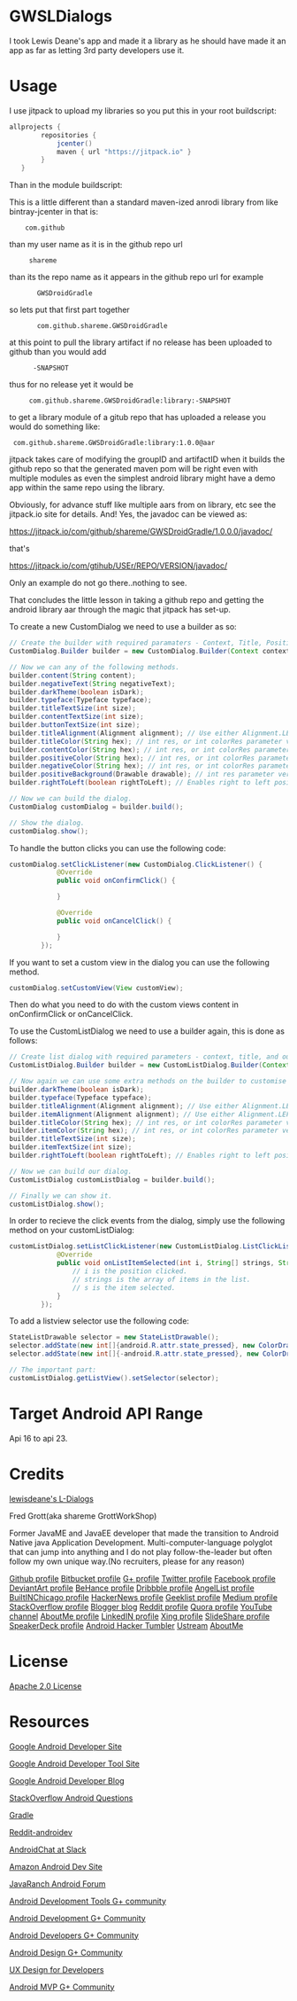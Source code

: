 GWSLDialogs
============

I took Lewis Deane's app and made it a library as he should have made it an app as far as letting 3rd
party developers use it.

Usage
=====

I use jitpack to upload my libraries so you put this in your root buildscript:

```groovy
allprojects {
        repositories {
            jcenter()
            maven { url "https://jitpack.io" }
        }
   }
```
Than in the module buildscript:

This is a little different than a standard maven-ized anrodi library from like bintray-jcenter in that
is:

        com.github

than my user name as it is in the github repo url

         shareme

than its the repo name as it appears in the github repo url
for example

           GWSDroidGradle

so lets put that first part together

           com.github.shareme.GWSDroidGradle

at this point to pull the library artifact if no release has been uploaded to  github than you would add

          -SNAPSHOT

thus for no release yet it would be

         com.github.shareme.GWSDroidGradle:library:-SNAPSHOT

to get a library module of a gitub repo that has uploaded a release you would do something like:

     com.github.shareme.GWSDroidGradle:library:1.0.0@aar

jitpack takes care of modifying the groupID and artifactID when it builds the github repo so that the
generated maven pom will be right even with multiple modules as even the simplest android library might
have a demo app within the same repo using the library.

Obviously, for advance stuff like multiple aars from on library, etc see the jitpack.io site for details.
And! Yes, the javadoc can be viewed as:

https://jitpack.io/com/github/shareme/GWSDroidGradle/1.0.0.0/javadoc/

that's

https://jitpack.io/com/gtihub/USEr/REPO/VERSION/javadoc/

Only an example do not go there..nothing to see.

That concludes the little lesson in  taking a github repo and getting the android library aar through
the magic that jitpack has set-up.


To create a new CustomDialog we need to use a builder as so:

```java
// Create the builder with required paramaters - Context, Title, Positive Text
CustomDialog.Builder builder = new CustomDialog.Builder(Context context, String title, String positiveText);

// Now we can any of the following methods.
builder.content(String content);
builder.negativeText(String negativeText);
builder.darkTheme(boolean isDark);
builder.typeface(Typeface typeface);
builder.titleTextSize(int size);
builder.contentTextSize(int size);
builder.buttonTextSize(int size);
builder.titleAlignment(Alignment alignment); // Use either Alignment.LEFT, Alignment.CENTER or Alignment.RIGHT
builder.titleColor(String hex); // int res, or int colorRes parameter versions available as well.
builder.contentColor(String hex); // int res, or int colorRes parameter versions available as well.
builder.positiveColor(String hex); // int res, or int colorRes parameter versions available as well.
builder.negativeColor(String hex); // int res, or int colorRes parameter versions available as well.
builder.positiveBackground(Drawable drawable); // int res parameter version also available.
builder.rightToLeft(boolean rightToLeft); // Enables right to left positioning for languages that may require so.

// Now we can build the dialog.
CustomDialog customDialog = builder.build();

// Show the dialog.
customDialog.show();
```

To handle the button clicks you can use the following code:

```java
customDialog.setClickListener(new CustomDialog.ClickListener() {
            @Override
            public void onConfirmClick() {

            }

            @Override
            public void onCancelClick() {

            }
        });
```

If you want to set a custom view in the dialog you can use the following method.

```java
customDialog.setCustomView(View customView);
```

Then do what you need to do with the custom views content in onConfirmClick or onCancelClick.

To use the CustomListDialog we need to use a builder again, this is done as follows:

```java
// Create list dialog with required parameters - context, title, and our array of items to fill the list.
CustomListDialog.Builder builder = new CustomListDialog.Builder(Context context, String title, String[] items);

// Now again we can use some extra methods on the builder to customise it more.
builder.darkTheme(boolean isDark);
builder.typeface(Typeface typeface);
builder.titleAlignment(Alignment alignment); // Use either Alignment.LEFT, Alignment.CENTER or Alignment.RIGHT
builder.itemAlignment(Alignment alignment); // Use either Alignment.LEFT, Alignment.CENTER or Alignment.RIGHT
builder.titleColor(String hex); // int res, or int colorRes parameter versions available as well.
builder.itemColor(String hex); // int res, or int colorRes parameter versions available as well.
builder.titleTextSize(int size);
builder.itemTextSize(int size);
builder.rightToLeft(boolean rightToLeft); // Enables right to left positioning for languages that may require so.

// Now we can build our dialog.
CustomListDialog customListDialog = builder.build();

// Finally we can show it.
customListDialog.show();
```

In order to recieve the click events from the dialog, simply use the following method on your customListDialog:
```java
customListDialog.setListClickListener(new CustomListDialog.ListClickListener() {
            @Override
            public void onListItemSelected(int i, String[] strings, String s) {
                // i is the position clicked.
                // strings is the array of items in the list.
                // s is the item selected.
            }
        });
```

To add a listview selector use the following code:
```java
StateListDrawable selector = new StateListDrawable();
selector.addState(new int[]{android.R.attr.state_pressed}, new ColorDrawable(R.color.color1));
selector.addState(new int[]{-android.R.attr.state_pressed}, new ColorDrawable(R.color.color2));

// The important part:
customListDialog.getListView().setSelector(selector);
```


Target Android API Range
========================

Api 16 to api 23.


Credits
=======

[lewisdeane's L-Dialogs]()

Fred Grott(aka shareme  GrottWorkShop)

Former JavaME and JavaEE developer that made the transition to Android Native java Application Development.
Multi-computer-language polyglot that can jump into anything and I do not play follow-the-leader but
often follow my own unique way.(No recruiters, please for any reason)

[Github profile](https://github.com/shareme)
[Bitbucket profile](https://bitbucket.org/fredgrott)
[G+ profile](https://plus.google.com/u/0/+FredGrott/about)
[Twitter profile](https://twitter.com/fredgrott)
[Facebook profile](http://www.facebook.com/fredgrott)
[DeviantArt profile](http://shareme.deviantart.com)
[BeHance profile](https://www.behance.net/gwsfredgrott)
[Dribbble profile](https://dribbble.com/FredGrott)
[AngelList profile](https://angel.co/fred-grott)
[BuiltINChicago profile](http://www.builtinchicago.org/member/fred-grott)
[HackerNews profile](https://news.ycombinator.com/user?id=fredgrott)
[Geeklist profile](https://geekli.st/fredgrott)
[Medium profile](https://medium.com/@fredgrott)
[StackOverflow profile](http://stackoverflow.com/users/237740/fred-grott)
[Blogger blog](http://grottworkshop.blogspot.com)
[Reddit profile](http://www.reddit.com./user/fredgrott/)
[Quora profile](http://www.quora.com/Fred-Grott)
[YouTube channel](https://www.youtube.com/c/FredGrott?gvnc=1)
[AboutMe profile](https://about.me/fredgrott)
[LinkedIN profile](http://www.linkedin.com/in/shareme/en)
[Xing profile](https://www.xing.com/profile/Fred_Grott?sc_o=mxb_p)
[SlideShare profile](http://www.slideshare.net/shareme)
[SpeakerDeck profile](https://speakerdeck.com/fredgrott)
[Android Hacker Tumbler](https://www.tumblr.com/blog/androidhacker)
[Ustream](https://www.ustream.tv/manage-show/12940149)
[AboutMe](https://about.me/fredgrott)


License
========

[Apache 2.0 License](http:;//www.apache.org/licenses/LICENSE-2.0)

Resources
=========

[Google Android Developer Site](http://developer.android.com)

[Google Android Developer Tool Site](http://tools.android.com)

[Google Android Developer Blog](http://android-developers.blogspot.com/)


[StackOverflow Android Questions](http://stackoverflow.com/questions/tagged/android)

[Gradle](http://gradle.org)

[Reddit-androidev](http://reddit.com/r/androdev/)

[AndroidChat at Slack](https://androidchat.slack.com/messages/development/)

[Amazon Android Dev Site](https://developer.amazon.com/public)

[JavaRanch Android Forum](http://www.coderanch.com/forums/f-93/Android)

[Android Development Tools G+ community](https://plus.google.com/communities/114791428968349268860)

[Android Development G+ Community](https://plus.google.com/communities/105153134372062985968)

[Android Developers G+ Community](https://plus.google.com/+AndroidDevelopers/posts)

[Android Design G+ Community](https://plus.google.com/communities/113499773637471211070)

[UX Design for Developers](https://plus.google.com/communities/103651070366324568638)

[Android MVP G+ Community](https://plus.google.com/communities/114285790907815804707)
